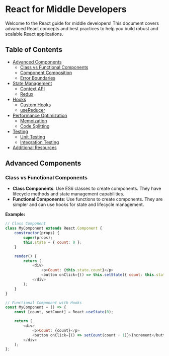 # React for Middle Developers

Welcome to the React guide for middle developers! This document covers advanced React concepts and best practices to help you build robust and scalable React applications.

## Table of Contents

- [Advanced Components](#advanced-components)
  - [Class vs Functional Components](#class-vs-functional-components)
  - [Component Composition](#component-composition)
  - [Error Boundaries](#error-boundaries)
- [State Management](#state-management)
  - [Context API](#context-api)
  - [Redux](#redux)
- [Hooks](#hooks)
  - [Custom Hooks](#custom-hooks)
  - [useReducer](#usereducer)
- [Performance Optimization](#performance-optimization)
  - [Memoization](#memoization)
  - [Code Splitting](#code-splitting)
- [Testing](#testing)
  - [Unit Testing](#unit-testing)
  - [Integration Testing](#integration-testing)
- [Additional Resources](#additional-resources)

## Advanced Components

### Class vs Functional Components

- **Class Components**: Use ES6 classes to create components. They have lifecycle methods and state management capabilities.
- **Functional Components**: Use functions to create components. They are simpler and can use hooks for state and lifecycle management.

**Example:**

```javascript
// Class Component
class MyComponent extends React.Component {
    constructor(props) {
        super(props);
        this.state = { count: 0 };
    }

    render() {
        return (
            <div>
                <p>Count: {this.state.count}</p>
                <button onClick={() => this.setState({ count: this.state.count + 1 })}>Increment</button>
            </div>
        );
    }
}

// Functional Component with Hooks
const MyComponent = () => {
    const [count, setCount] = React.useState(0);

    return (
        <div>
            <p>Count: {count}</p>
            <button onClick={() => setCount(count + 1)}>Increment</button>
        </div>
    );
};
